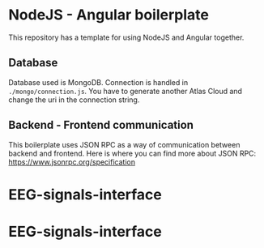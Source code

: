 # NodeJS - Angular boilerplate

This repository has a template for using NodeJS and Angular together.

## Database
Database used is MongoDB.
Connection is handled in ```./mongo/connection.js```.
You have to generate another Atlas Cloud and change the uri in the connection string.

## Backend - Frontend communication
This boilerplate uses JSON RPC as a way of communication between backend and frontend.
Here is where you can find more about JSON RPC: https://www.jsonrpc.org/specification
# EEG-signals-interface
# EEG-signals-interface
